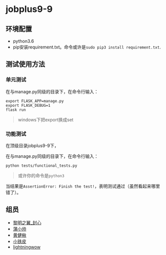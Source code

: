 # jobplus9-9

## 环境配置

- python3.6
- pip安装requirement.txt。命令或许是`sudo pip3 install requirement.txt`.

## 测试使用方法

### 单元测试

在与manage.py同级的目录下，在命令行输入：
```shell
export FLASK_APP=manage.py
export FLASK_DEBUG=1
flask run
```

> windows下把export换成set

### 功能测试

在顶级目录jobplus9-9下，

在与manage.py同级的目录下，在命令行输入：

```shell
python tests/functional_tests.py
```

> 或许你的命令是`python3`

当结果是`AssertionError: Finish the test!`，表明测试通过（虽然看起来哪里错了）。
## 组员

- [黎明之翼_封心](https://github.com/Raymond38324)
- [蒲小帅](https://github.com/puxiaoshuai)
- [黄健楸](https://github.com/linxixizhi/)
- [小铁皮](https://github.com/xiaotiepi)
- [lightningwow](https://github.com/limi2018)
